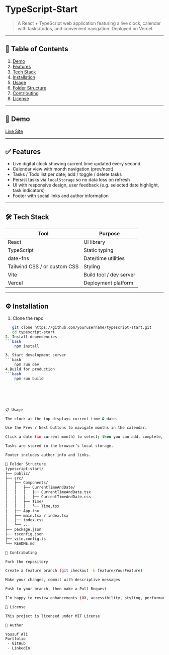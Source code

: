 # TypeScript-Start

> A React + TypeScript web application featuring a live clock, calendar with tasks/todos, and convenient navigation. Deployed on Vercel.

---

## 🚀 Table of Contents

1. [Demo](#demo)  
2. [Features](#features)  
3. [Tech Stack](#tech-stack)  
4. [Installation](#installation)  
5. [Usage](#usage)  
6. [Folder Structure](#folder-structure)  
7. [Contributing](#contributing)  
8. [License](#license)  

---

## 🎯 Demo

[Live Site](https://typescript-start.vercel.app/)  

---

## ✅ Features

- Live digital clock showing current time updated every second  
- Calendar view with month navigation (prev/next)  
- Tasks / Todo list per date; add / toggle / delete tasks  
- Persist tasks via `localStorage` so no data loss on refresh  
- UI with responsive design, user feedback (e.g. selected date highlight, task indicators)  
- Footer with social links and author information  

---

## 🛠 Tech Stack

| Tool                         | Purpose                 |
| ---------------------------- | ----------------------- |
| React                        | UI library              |
| TypeScript                   | Static typing           |
| date-fns                     | Date/time utilities     |
| Tailwind CSS / or custom CSS | Styling                 |
| Vite                         | Build tool / dev server |
| Vercel                       | Deployment platform     |

---

## ⚙ Installation

1. Clone the repo  
```bash
   git clone https://github.com/yourusername/typescript-start.git
   cd typescript-start
2. Install dependencies
```bash
    npm install

3. Start development server
```bash
    npm run dev
4.Build for production
```bash
    npm run build    






📋 Usage

The clock at the top displays current time & date.

Use the Prev / Next buttons to navigate months in the calendar.

Click a date (in current month) to select; then you can add, complete, or delete tasks for that date.

Tasks are stored in the browser’s local storage.

Footer includes author info and links.

📂 Folder Structure
typescript-start/
├── public/
├── src/
│   ├── Components/
│   │   ├── CurrentTimeAndDate/
│   │   │   ├── CurrentTimeAndDate.tsx
│   │   │   ├── CurrentTimeAndDate.css
│   │   ├── Time/
│   │   │   └── Time.tsx
│   ├── App.tsx
│   ├── main.tsx / index.tsx
│   ├── index.css
│   └── ...
├── package.json
├── tsconfig.json
├── vite.config.ts
└── README.md

🤝 Contributing

Fork the repository

Create a feature branch (git checkout -b feature/YourFeature)

Make your changes, commit with descriptive messages

Push to your branch, then make a Pull Request

I’m happy to review enhancements (UX, accessibility, styling, performance, etc.)

📝 License

This project is licensed under MIT License

👤 Author

Yousuf Ali
Portfolio 
 · GitHub
 · LinkedIn
